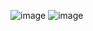 ![image](https://github.com/user-attachments/assets/5f4c8f61-a1b8-47b3-8d0f-ee28259d39ee)
![image](https://github.com/user-attachments/assets/a9f242c2-c979-4f75-b295-6d2b3296d657)
